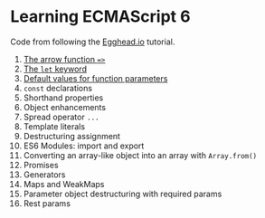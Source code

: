 # Learning ECMAScript 6

Code from following the [Egghead.io](https://egghead.io/courses/learn-es6-ecmascript-2015) tutorial.

1. [The arrow function `=>`](src/arrow-function.js)
2. [The `let` keyword](src/let-keyword.js)
3. [Default values for function parameters](src/default-function-param-values.js)
4. `const` declarations 
5. Shorthand properties
6. Object enhancements
7. Spread operator `...`
8. Template literals
9. Destructuring assignment
10. ES6 Modules: import and export
11. Converting an array-like object into an array with `Array.from()`
12. Promises
13. Generators
14. Maps and WeakMaps
15. Parameter object destructuring with required params
16. Rest params

